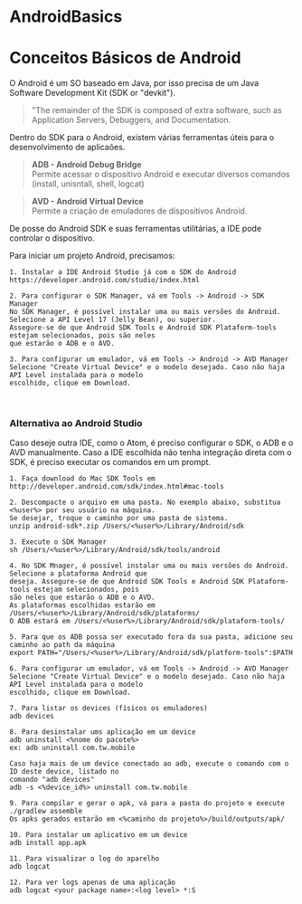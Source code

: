 # AndroidBasics
<h1>Conceitos Básicos de Android</h1>
O Android é um SO baseado em Java, por isso precisa de um Java Software Development Kit (SDK or "devkit").

<blockquote>"The remainder of the SDK is composed of extra software, such as Application Servers, Debuggers, and Documentation.</blockquote>
    
Dentro do SDK para o Android, existem várias ferramentas úteis para o desenvolvimento de aplicaões.
      
<blockquote>
<b>ADB - Android Debug Bridge</b><br>
Permite acessar o dispositivo Android e executar diversos comandos (install, unisntall, shell, logcat)
</blockquote>
<blockquote>      
<b>AVD - Android Virtual Device</b><br>
Permite a criação de emuladores de dispositivos Android.
</blockquote>

De posse do Android SDK e suas ferramentas utilitárias, a IDE pode controlar o dispositivo.

Para iniciar um projeto Android, precisamos:

    1. Instalar a IDE Android Studio já com o SDK do Android
    https://developer.android.com/studio/index.html
    
    2. Para configurar o SDK Manager, vá em Tools -> Android -> SDK Manager
    No SDK Manager, é possível instalar uma ou mais versões do Android.
    Selecione a API Level 17 (Jelly Bean), ou superior. 
    Assegure-se de que Android SDK Tools e Android SDK Plataform-tools estejam selecionados, pois são neles 
    que estarão o ADB e o AVD.
    
    3. Para configurar um emulador, vá em Tools -> Android -> AVD Manager
    Selecione "Create Virtual Device" e o modelo desejado. Caso não haja API Level instalada para o modelo 
    escolhido, clique em Download.
    
<h3>Alternativa ao Android Studio</h3>
Caso deseje outra IDE, como o Atom, é preciso configurar o SDK, o ADB e o AVD manualmente.
Caso a IDE escolhida não tenha integração direta com o SDK, é preciso executar os comandos em um prompt.

    1. Faça download do Mac SDK Tools em http://developer.android.com/sdk/index.html#mac-tools
    
    2. Descompacte o arquivo em uma pasta. No exemplo abaixo, substitua <%user%> por seu usuário na máquina. 
    Se desejar, troque o caminho por uma pasta de sistema.
    unzip android-sdk*.zip /Users/<%user%>/Library/Android/sdk
    
    3. Execute o SDK Manager
    sh /Users/<%user%>/Library/Android/sdk/tools/android
    
    4. No SDK Mnager, é possível instalar uma ou mais versões do Android. Selecione a plataforma Android que 
    deseja. Assegure-se de que Android SDK Tools e Android SDK Plataform-tools estejam selecionados, pois 
    são neles que estarão o ADB e o AVD.
    As plataformas escolhidas estarão em /Users/<%user%>/Library/Android/sdk/plataforms/
    O ADB estará em /Users/<%user%>/Library/Android/sdk/plataform-tools/
    
    5. Para que os ADB possa ser executado fora da sua pasta, adicione seu caminho ao path da máquina  
    export PATH="/Users/<%user%>/Library/Android/sdk/platform-tools":$PATH
    
    6. Para configurar um emulador, vá em Tools -> Android -> AVD Manager
    Selecione "Create Virtual Device" e o modelo desejado. Caso não haja API Level instalada para o modelo 
    escolhido, clique em Download.
    
    7. Para listar os devices (físicos os emuladores)
    adb devices
    
    8. Para desinstalar ums aplicação em um device
    adb uninstall <%nome do pacote%>
    ex: adb uninstall com.tw.mobile
    
    Caso haja mais de um device conectado ao adb, execute o comando com o ID deste device, listado no 
    comando "adb devices"
    adb -s <%device_id%> uninstall com.tw.mobile
    
    9. Para compilar e gerar o apk, vá para a pasta do projeto e execute
    ./gradlew assemble
    Os apks gerados estarão em <%caminho do projeto%>/build/outputs/apk/
    
    10. Para instalar um aplicativo em um device
    adb install app.apk
    
    11. Para visualizar o log do aparelho
    adb logcat
    
    12. Para ver logs apenas de uma aplicação
    adb logcat <your package name>:<log level> *:S
